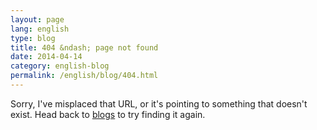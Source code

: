 ```yaml
---
layout: page
lang: english
type: blog
title: 404 &ndash; page not found
date: 2014-04-14
category: english-blog
permalink: /english/blog/404.html
---
```


<p>Sorry, I've misplaced that URL, or it's pointing to something that doesn't exist. Head back to <a href="{{ site.english.blog.url }}">blogs</a> to try finding it again.</p>
